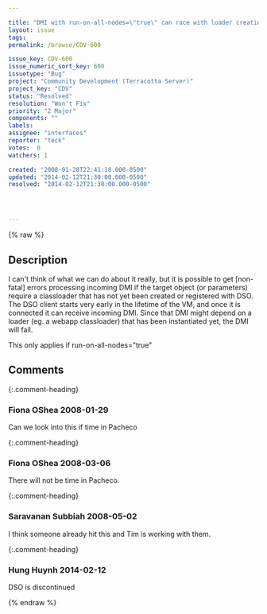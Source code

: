 ```yaml
---

title: "DMI with run-on-all-nodes=\"true\" can race with loader creation/registration"
layout: issue
tags: 
permalink: /browse/CDV-600

issue_key: CDV-600
issue_numeric_sort_key: 600
issuetype: "Bug"
project: "Community Development (Terracotta Server)"
project_key: "CDV"
status: "Resolved"
resolution: "Won't Fix"
priority: "2 Major"
components: ""
labels: 
assignee: "interfaces"
reporter: "teck"
votes:  0
watchers: 1

created: "2008-01-28T22:41:18.000-0500"
updated: "2014-02-12T21:30:00.000-0500"
resolved: "2014-02-12T21:30:00.000-0500"




---
```


{% raw %}

## Description

<div markdown="1" class="description">

I can't think of what we can do about it really, but it is possible to get [non-fatal] errors processing incoming DMI if the target object (or parameters) require a classloader that has not yet been created or registered with DSO. The DSO client starts very early in the lifetime of the VM, and once it is connected it can receive incoming DMI. Since that DMI might depend on a loader (eg. a webapp classloader) that has been instantiated yet, the DMI will fail. 

This only applies if run-on-all-nodes="true"



</div>

## Comments


{:.comment-heading}
### **Fiona OShea** <span class="date">2008-01-29</span>

<div markdown="1" class="comment">

Can we look into this if time in Pacheco

</div>


{:.comment-heading}
### **Fiona OShea** <span class="date">2008-03-06</span>

<div markdown="1" class="comment">

There will not be time in Pacheco.

</div>


{:.comment-heading}
### **Saravanan Subbiah** <span class="date">2008-05-02</span>

<div markdown="1" class="comment">

I think someone already hit this and Tim is working with them.

</div>


{:.comment-heading}
### **Hung Huynh** <span class="date">2014-02-12</span>

<div markdown="1" class="comment">

DSO is discontinued

</div>



{% endraw %}
